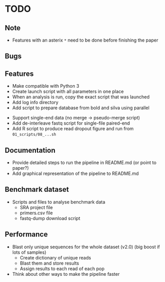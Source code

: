# TODO

## Note
* Features with an asterix `*` need to be done before finishing the paper

## Bugs

## Features
* Make compatible with Python 3
* Create launch script with all parameters in one place
* When an analysis is run, copy the exact script that was launched
* Add log info directory
* Add script to prepare database from bold and silva using parallel
- Support single-end data (no merge -> pseudo-merge script)
- Add de-interleave fastq script for single-file paired-end
- Add R script to produce read dropout figure and run from `01_scripts/08_...sh`

## Documentation
* Provide detailed steps to run the pipeline in README.md (or point to paper?)
* Add graphical representation of the pipeline to README.md

## Benchmark dataset
- Scripts and files to analyse benchmark data
  - SRA project file
  - primers.csv file
  - fastq-dump download script

## Performance
- Blast only unique sequences for the whole dataset (v2.0)
  (big boost if lots of samples)
  - Create dictionary of unique reads
  - Blast them and store results
  - Assign results to each read of each pop
- Think about other ways to make the pipeline faster
